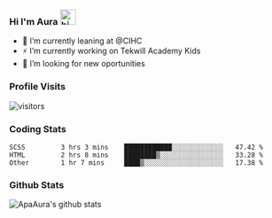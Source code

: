 ### Hi I'm Aura <img src="https://user-images.githubusercontent.com/1303154/88677602-1635ba80-d120-11ea-84d8-d263ba5fc3c0.gif" width="28px" alt="hi">

- 🔭 I’m currently leaning at @CIHC
- ⚡ I’m currently working on Tekwill Academy Kids
- 🤔 I’m looking for new oportunities


### Profile Visits 

![visitors](https://visitor-badge.glitch.me/badge?page_id=ApaAura.ApaAura)


### Coding Stats

<!--START_SECTION:waka-->

```text
SCSS         3 hrs 3 mins    ████████████░░░░░░░░░░░░░   47.42 %
HTML         2 hrs 8 mins    ████████▒░░░░░░░░░░░░░░░░   33.28 %
Other        1 hr 7 mins     ████▒░░░░░░░░░░░░░░░░░░░░   17.38 %
```

<!--END_SECTION:waka-->

### Github Stats

![ApaAura's github stats](https://github-readme-stats.vercel.app/api?username=ApaAura&count_private=true&theme=tokyonight&hide=contribs,prs)
